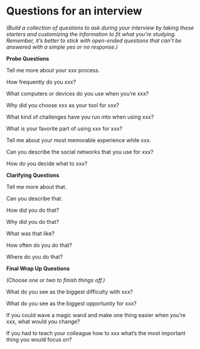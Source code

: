 # Questions for an interview

_(Build a collection of questions to ask during your interview by taking these starters and customizing the information to fit what you’re studying.  Remember, it’s better to stick with open-ended questions that can’t be answered with a simple yes or no response.)_

__Probe Questions__

Tell me more about your xxx process.

How frequently do you xxx?

What computers or devices do you use when you’re xxx?

Why did you choose xxx as your tool for xxx?

What kind of challenges have you run into when using xxx?

What is your favorite part of using xxx for xxx?

Tell me about your most memorable experience while xxx.

Can you describe the social networks that you use for xxx?

How do you decide what to xxx?

__Clarifying Questions__

Tell me more about that.

Can you describe that.

How did you do that?

Why did you do that?

What was that like?

How often do you do that?

Where do you do that?

__Final Wrap Up Questions__ 

_(Choose one or two to finish things off.)_

What do you see as the biggest difficulty with xxx?

What do you see as the biggest opportunity for xxx?

If you could wave a magic wand and make one thing easier when you’re xxx, what would you change?

If you had to teach your colleague how to xxx what’s the most important thing you would focus on?
